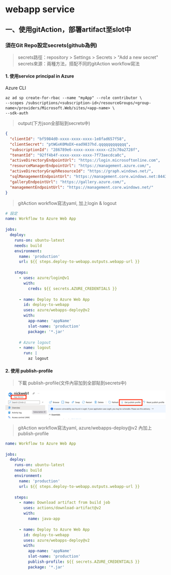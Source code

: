 # webapp service

## 一、使用gitAction，部署artifact至slot中
### 須在Git Repo設定secrets(github為例)
> secrets路徑：repository > Settings > Secrets > "Add a new secret"
> secrets來源：兩種方法，搭配不同的gitAction workflow寫法

#### 1. 使用service principal in Azure
Azure CLI
```
az ad sp create-for-rbac --name "myApp" --role contributor \
--scopes /subscriptions/<subscription-id>/resourceGroups/<group-name>/providers/Microsoft.Web/sites/<app-name> \
--sdk-auth
```

> output(下方json全部貼到secrets中)

```json
{
  "clientId": "bf5984d0-xxxx-xxxx-xxxx-1e8fad657f58",
  "clientSecret": "ptWGxK0MoDX~ead9837hd.qqqqqqqqqqqq",
  "subscriptionId": "286789e6-xxxx-xxxx-xxxx-c23c70a2728f",
  "tenantId": "92ff4b4f-xxxx-xxxx-xxxx-7f73aecdca0c",
  "activeDirectoryEndpointUrl": "https://login.microsoftonline.com",
  "resourceManagerEndpointUrl": "https://management.azure.com/",
  "activeDirectoryGraphResourceId": "https://graph.windows.net/",
  "sqlManagementEndpointUrl": "https://management.core.windows.net:8443/",
  "galleryEndpointUrl": "https://gallery.azure.com/",
  "managementEndpointUrl": "https://management.core.windows.net/"
}
```

> gitAction workflow寫法yaml, 加上login & logout
```yml
# 設定
name: Workflow to Azure Web App

jobs:
  deploy:
    runs-on: ubuntu-latest
    needs: build
    environment:
      name: 'production'
      url: ${{ steps.deploy-to-webapp.outputs.webapp-url }}
    
    steps:
      - uses: azure/login@v1
        with:
          creds: ${{ secrets.AZURE_CREDENTIALS }}

      - name: Deploy to Azure Web App
        id: deploy-to-webapp
        uses: azure/webapps-deploy@v2
        with:
          app-name: 'appName'
          slot-name: 'production'
          package: '*.jar'
      
      # Azure logout 
      - name: logout
        run: |
          az logout
```

#### 2. 使用 publish-profile
> 下載 publish-profile(文件內容加到全部貼到secrets中)

![image](./getPublishProfile.png)

> gitAction workflow寫法yaml, azure/webapps-deploy@v2 內加上 publish-profile
```yaml
name: Workflow to Azure Web App

jobs:
  deploy:
    runs-on: ubuntu-latest
    needs: build
    environment:
      name: 'production'
      url: ${{ steps.deploy-to-webapp.outputs.webapp-url }}
    
    steps:
      - name: Download artifact from build job
        uses: actions/download-artifact@v2
        with:
          name: java-app

      - name: Deploy to Azure Web App
        id: deploy-to-webapp
        uses: azure/webapps-deploy@v2
        with:
          app-name: 'appName'
          slot-name: 'production'
          publish-profile: ${{ secrets.AZURE_CREDENTIALS }}
          package: '*.jar'

```
